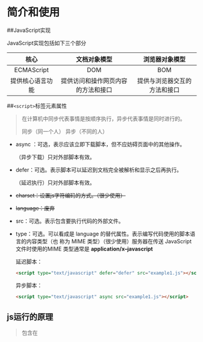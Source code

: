 # 简介和使用

##JavaScript实现

JavaScript实现包括如下三个部分

|     核心     |      文档对象模型       |    浏览器对象模型     |
| :--------: | :---------------: | :------------: |
| ECMAScript |        DOM        |      BOM       |
|  提供核心语言功能  | 提供访问和操作网页内容的方法和接口 | 提供与浏览器交互的方法和接口 |

##`<script>`标签元素属性

> 在计算机中同步代表事情是按顺序执行，异步代表事情是同时进行的。
>
> 同步（同一个人） 异步（不同的人）

* async ：可选，表示应该立即下载脚本，但不应妨碍页面中的其他操作。

  （异步下载）只对外部脚本有效。

* defer：可选。表示脚本可以延迟到文档完全被解析和显示之后再执行。

  （延迟执行）只对外部脚本有效。

* ~~charset：设置js字符编码的方式。（很少使用）~~

* ~~language：废弃~~

* src：可选。表示包含要执行代码的外部文件。

* type：可选。可以看成是 language 的替代属性。表示编写代码使用的脚本语言的内容类型（也
  称为 MIME 类型）（很少使用）服务器在传送 JavaScript 文件时使用的MIME 类型通常是 **application/x–javascript**

  延迟脚本：

  ```html
  <script type="text/javascript" defer="defer" src="example1.js"></script>
  ```

  异步脚本：

  ```html
  <script type="text/javascript" async src="example1.js"></script>
  ```

## js运行的原理

> 包含在<script>元素内部的 JavaScript 代码将被从上至下依次**解释**。

* js的解释分两个过程：
  1. 预处理
  2. 执行
* js是一种阻断式的语言

> 在解释器对<script>元素内部的所有代码求值完毕以前（预处理和执行），页面中的其余内容都不会被浏览器加载或显示。

**js有一个预处理过程，预处理完了再执行。整个预处理加执行是一个阻断式的操作。预处理加执行放在一起才是js从上至下的解释。**

##外部文件使用

1. src对应的外部文件不一定是js。如果不是js文件，需要对type类型做下定义

2. 同时引用了外部的js和内部的js时。js 只会执行外部的js内部的js执行内容会被忽略

3. 外部的js文件。**跨域** 

   优点：CDN加速器，便于维护，可以访问外部资源

   缺点：文件不能访问，恶意代码

4. script标签放置位置

   因js是阻断式的语言所以一般放在下面。页面渲染有关的js放在head里面（与css相关的如：rem）

5. async 和 defer能不用就不用。

##内部文件使用**

可扩展超文本标记语言，即 XHTML（Extensible HyperText Markup Language），是将 HTML 作为
XML 的应用而重新定义的一个标准。编写 XHTML 代码的规则要比编写 HTML 严格得多，而且直接影
响能否在嵌入 JavaScript 代码时使用<script/>标签。小于号（<）在 XHTML 中将被当作开始一个新标签来解析.

保证让相同代码在 XHTML 中正常运行:

第一个方式是将`<`转义为`&lt`

第二个方法，就是用一个 CData 片段来包含 JavaScript 代码。

```xhtml
<script type="text/javascript">
//<![CDATA[
function compare(a, b) {
    if (a < b) {
    	alert("A is less than B");
    } else if (a > b) {
    	alert("A is greater than B");
    } else {
    	alert("A is equal to B");
    }
}
//]]>
</script>
```

>  如果服务器返回的 MIME 类型是application/xhtml–html 会触发xhtml模式。

外部文件优点：

* 可缓存，可维护性强。

  开发时如何禁用缓存：1.浏览器设置 2.js后加随机数

内部文件优点：

* 性能提升，减少链接数。

